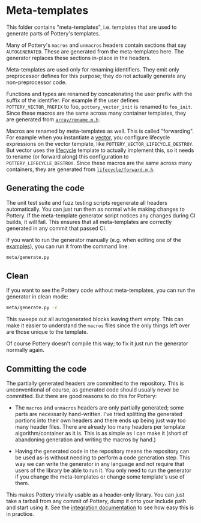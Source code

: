 # Meta-templates

This folder contains "meta-templates", i.e. templates that are used to generate parts of Pottery's templates.

Many of Pottery's `macros` and `unmacros` headers contain sections that say `AUTOGENERATED`. These are generated from the meta-templates here. The generator replaces these sections in-place in the headers.

Meta-templates are used only for renaming identifiers. They emit only preprocessor defines for this purpose; they do not actually generate any non-preprocessor code.

Functions and types are renamed by concatenating the user prefix with the suffix of the identifier. For example if the user defines `POTTERY_VECTOR_PREFIX` to foo, `pottery_vector_init` is renamed to `foo_init`. Since these macros are the same across many container templates, they are generated from [`array/rename.m.h`](array/rename.m.h).

Macros are renamed by meta-templates as well. This is called "forwarding". For example when you instantiate a [vector](../include/pottery/vector/), you configure lifecycle expressions on the vector template, like `POTTERY_VECTOR_LIFECYCLE_DESTROY`. But vector uses the [lifecycle](../include/pottery/lifecycle/) template to actually implement this, so it needs to rename (or forward along) this configuration to `POTTERY_LIFECYCLE_DESTROY`. Since these macros are the same across many containers, they are generated from [`lifecycle/forward.m.h`](lifecycle/forward.m.h).

## Generating the code

The unit test suite and fuzz testing scripts regenerate all headers automatically. You can just run them as normal while making changes to Pottery. If the meta-template generator script notices any changes during CI builds, it will fail. This ensures that all meta-templates are correctly generated in any commit that passed CI.

If you want to run the generator manually (e.g. when editing one of the [examples](../examples/)), you can run it from the command line:

```sh
meta/generate.py
```

## Clean

If you want to see the Pottery code without meta-templates, you can run the generator in clean mode:

```sh
meta/generate.py -c
```

This sweeps out all autogenerated blocks leaving them empty. This can make it easier to understand the `macros` files since the only things left over are those unique to the template.

Of course Pottery doesn't compile this way; to fix it just run the generator normally again.

## Committing the code

The partially generated headers are committed to the repository. This is unconventional of course, as generated code should usually never be committed. But there are good reasons to do this for Pottery:

- The `macros` and `unmacros` headers are only partially generated; some parts are necessarily hand-written. I've tried splitting the generated portions into their own headers and there ends up being just way too many header files. There are already too many headers per template algorithm/container as it is. This is as simple as I can make it (short of abandoning generation and writing the macros by hand.)

- Having the generated code in the repository means the repository can be used as-is without needing to perform a code generation step. This way we can write the generator in any language and not require that users of the library be able to run it. You only need to run the generator if you change the meta-templates or change some template's use of them.

This makes Pottery trivially usable as a header-only library. You can just take a tarball from any commit of Pottery, dump it onto your include path and start using it. See the [integration documentation](../docs/integration.md) to see how easy this is in practice.
